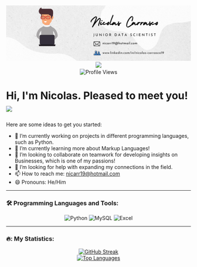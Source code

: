 <div id="header" align="center">
  <img decoding="async" src="https://github.com/Nicarr/Nicarr/blob/main/Neutral%20Creative%20Professional%20LinkedIn%20Article%20Cover%20Image.png?raw=true" width="1100"/>
</div>

<div align="center">
  <a href="https://www.linkedin.com/in/nicolas-carrasco19">
    <img src="https://img.shields.io/badge/LinkedIn-0077B5?style=for-the-badge&logo=linkedin&logoColor=white"/>
  </a>
</div>

<div align="center">
  <img src="https://komarev.com/ghpvc/?username=Nicarr&label=Profile%20Views&color=00cf00&style=for-the-badge" alt="Profile Views"/>
</div>

<h1>
  Hi, I'm Nicolas. Pleased to meet you! 
  <img decoding="async" src="https://media.giphy.com/media/20NHiDnH41d9Ls6NlU/giphy.gif" width="100px"/>
</h1>

Here are some ideas to get you started:

- 🔭 I’m currently working on projects in different programming languages, such as Python.
- 🌱 I’m currently learning more about Markup Languages!
- 👯 I’m looking to collaborate on teamwork for developing insights on Businesses, which is one of my passions!
- 🤔 I’m looking for help with expanding my connections in the field.
- 📫 How to reach me: nicarr19@hotmail.com
- 😄 Pronouns: He/Him

---

### :hammer_and_wrench: Programming Languages and Tools:

<div id="header" align="center">
  <img decoding="async" src="https://img.shields.io/badge/Python-3776AB?style=for-the-badge&logo=python&logoColor=white" alt="Python"/>
  <img decoding="async" src="https://img.shields.io/badge/MySQL-6DB33F?style=for-the-badge&logo=mysql&logoColor=white" alt="MySQL"/>
  <img decoding="async" src="https://img.shields.io/badge/Microsoft_Excel-217346?style=for-the-badge&logo=microsoft-excel&logoColor=white" alt="Excel"/>
</div>

---

### 🔥: My Statistics:

<div align="center">
  <a href="https://git.io/streak-stats">
    <img src="http://github-readme-streak-stats.herokuapp.com?user=Nicarr&theme=dark&background=000000" alt="GitHub Streak"/>
  </a>
  
  <br>

  <a href="https://github.com/anuraghazra/github-readme-stats">
    <img src="https://github-readme-stats.vercel.app/api/top-langs/?username=Nicarr&layout=compact&theme=vision-friendly-dark" alt="Top Languages"/>
  </a>
</div>
